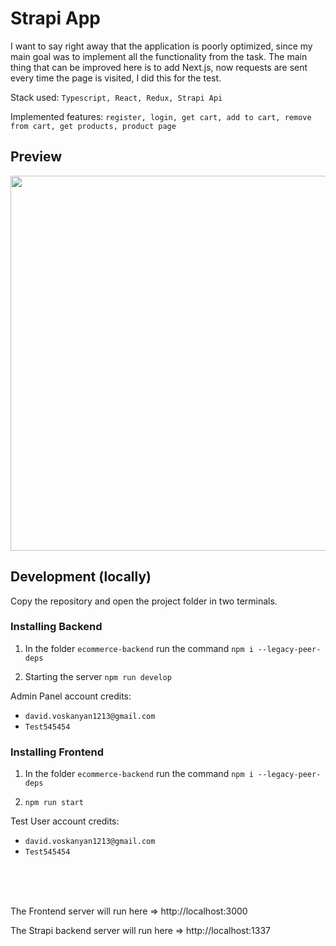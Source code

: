 # Strapi App

I want to say right away that the application is poorly optimized, since my main goal was to implement all the functionality from the task. The main thing that can be improved here is to add Next.js, now requests are sent every time the page is visited, I did this for the test.

Stack used: `Typescript, React, Redux, Strapi Api`

Implemented features: `register, login, get cart, add to cart, remove from cart, get products, product page`

## Preview

<img src="src/assets/img/preview.gif" width="600px">

## Development (locally)

Copy the repository and open the project folder in two terminals.

### Installing Backend

1. In the folder `ecommerce-backend` run the command `npm i --legacy-peer-deps`

2. Starting the server `npm run develop`

Admin Panel account credits:
- `david.voskanyan1213@gmail.com`
- `Test545454`

### Installing Frontend

1. In the folder `ecommerce-backend` run the command `npm i --legacy-peer-deps`

2. `npm run start`

Test User account credits:
- `david.voskanyan1213@gmail.com`
- `Test545454`


<br><br><br>

The Frontend server will run here => http://localhost:3000

The Strapi backend server will run here => http://localhost:1337
